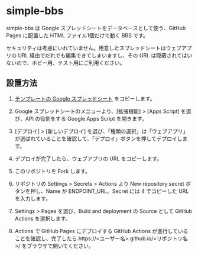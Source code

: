 # simple-bbs

simple-bbs は Google スプレッドシートをデータベースとして使う、GitHub Pages に配置した HTML ファイル1個だけで動く BBS です。

セキュリティは考慮にいれていません。用意したスプレッドシートはウェブアプリの URL 経由でだれでも編集できてしまいますし、その URL は隠蔽されてはいないので、ホビー用、テスト用にご利用ください。

## 設置方法

1. [テンプレートの Google スプレッドシート](https://docs.google.com/spreadsheets/d/1ir3yB9LPUoFHY-aHDM5e7pYz_O39lZXLIGwY3R9bzrc/edit?usp=sharing) をコピーします。

2. Google スプレッドシートのメニューより、[拡張機能] > [Apps Script] を選び、API の役割をする Google Apps Script を開きます。

3. [デプロイ] > [新しいデプロイ] を選び、「種類の選択」は「ウェブアプリ」が選ばれていることを確認して、「デプロイ」ボタンを押してデプロイします。

4. デプロイが完了したら、ウェブアプリの URL をコピーします。

5. このリポジトリを Fork します。

6. リポジトリの Settings > Secrets > Actions より New repository secret ボタンを押し、Name が ENDPOINT_URL、Secret には 4 でコピーした URL を入力します。

7. Settings > Pages を選び、Build and deployment の Source として GitHub Actions を選択します。

8. Actions で GitHub Pages にデプロイする GitHub Actions が進行していることを確認し、完了したら https://<ユーザー名>.github.io/<リポジトリ名>/ をブラウザで開いてください。
